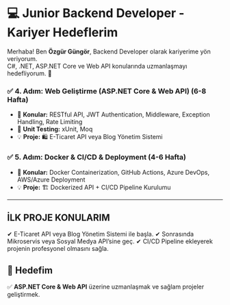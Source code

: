 # 💻 Junior Backend Developer - Kariyer Hedeflerim

Merhaba! Ben **Özgür Güngör**, Backend Developer olarak kariyerime yön veriyorum.  
C#, .NET, ASP.NET Core ve Web API konularında uzmanlaşmayı hedefliyorum. 🚀  





### ✅ 4. Adım: Web Geliştirme (ASP.NET Core & Web API) (6-8 Hafta)
- 🔹 **Konular:** RESTful API, JWT Authentication, Middleware, Exception Handling, Rate Limiting  
- 🔹 **Unit Testing:** xUnit, Moq  
- 💡 **Proje:** 🛍 E-Ticaret API veya Blog Yönetim Sistemi  

### ✅ 5. Adım: Docker & CI/CD & Deployment (4-6 Hafta)
- 🔹 **Konular:** Docker Containerization, GitHub Actions, Azure DevOps, AWS/Azure Deployment  
- 💡 **Proje:** 🏗 Dockerized API + CI/CD Pipeline Kurulumu  

---


## İLK PROJE KONULARIM

✔ E-Ticaret API veya Blog Yönetim Sistemi ile başla.
✔ Sonrasında Mikroservis veya Sosyal Medya API’sine geç.
✔ CI/CD Pipeline ekleyerek projenin profesyonel olmasını sağla.





## 🚀 Hedefim  
✅ **ASP.NET Core & Web API** üzerine uzmanlaşmak ve sağlam projeler geliştirmek.  

